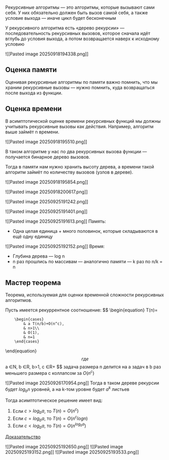 Рекурсивные алгоритмы — это алгоритмы, которые вызывают сами себя. У них обязательно должен быть вызов самой себя, а также условие выхода — иначе цикл будет бесконечным

У рекурсивного алгоритма есть «дерево рекурсии» — последовательность рекурсивных вызовов, которое сначала идёт вглубь до условия выхода, а потом возвращается наверх к исходному условию

![[Pasted image 20250918194338.png]]
## Оценка памяти

Оценивая рекурсивные алгоритмы по памяти важно помнить, что мы храним рекурсивные вызовы — нужно помнить, куда возвращаться после выхода из функции. 
## Оценка времени

В асимптотической оценке времени рекурсивных функций мы должны учитывать рекурсивные вызовы как действия. Например, алгоритм выше займёт n времени.

![[Pasted image 20250918195510.png]]

В таком алгоритме у нас по два рекурсивных вызова функции — получается бинарное дерево вызовов.

Тогда в памяти нам нужно хранить высоту дерева, а времени такой алгоритм займёт по количеству вызовов (узлов в дереве).

![[Pasted image 20250918195854.png]]

![[Pasted image 20250918200617.png]]

![[Pasted image 20250925191242.png]]

![[Pasted image 20250925191401.png]]

![[Pasted image 20250925191613.png]]
Память:
- Одна целая единица + много половинок, которые складываются в ещё одну единицу

![[Pasted image 20250925192152.png]]
Время:
- Глубина дерева — log n
- n раз прошлись по массивам — аналогично памяти — k раз по n/k = n
## Мастер теорема

Теорема, используемая для оценки временной сложности рекурсивных алгоритмов. 

Пусть имеется рекуррентное соотношение:
$$
\begin{equation}
	T(n)=

		\begin{cases}
			& a T(n/b)+O(n^c),
			& n>1\\
			& O(1),
			& n=1	
		\end{cases}
\end{equation}
$$
где 
$$
a ∈N, b ∈R, b>1, c ∈R+
$$
задача размера n делится на a задач в b раз меньшего размера с коллапсом за $O (n^c)$

![[Pasted image 20250926170954.png]]
Тогда в таком дереве рекурсии будет $log_b n$ уровней, а на k-том уровне будет $a^k$ листьев

Тогда асимптотическое решение имеет вид:

1. Если $c>log_b a$, то $T(n)=O(n^c)$
2. Если $c=log_b a$, то $T(n)=O(n^c log n)$
3. Если $c<log_b a$, то $T(n)=O(n^{log_b a})$

[Доказательство](https://neerc.ifmo.ru/wiki/index.php?title=%D0%9C%D0%B0%D1%81%D1%82%D0%B5%D1%80-%D1%82%D0%B5%D0%BE%D1%80%D0%B5%D0%BC%D0%B0#.D0.A4.D0.BE.D1.80.D0.BC.D1.83.D0.BB.D0.B8.D1.80.D0.BE.D0.B2.D0.BA.D0.B0_.D0.B8_.D0.B4.D0.BE.D0.BA.D0.B0.D0.B7.D0.B0.D1.82.D0.B5.D0.BB.D1.8C.D1.81.D1.82.D0.B2.D0.BE_.D0.BC.D0.B0.D1.81.D1.82.D0.B5.D1.80-.D1.82.D0.B5.D0.BE.D1.80.D0.B5.D0.BC.D1.8B)



![[Pasted image 20250925192650.png]]
![[Pasted image 20250925193152.png]]
![[Pasted image 20250925193533.png]]
